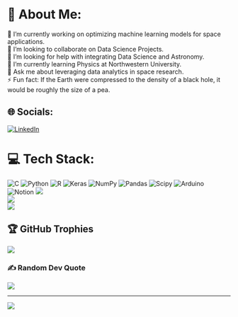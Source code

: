 # 💫 About Me:
🔭 I’m currently working on optimizing machine learning models for space applications.<br>👯 I’m looking to collaborate on Data Science Projects.<br>🤝 I’m looking for help with integrating Data Science and Astronomy.<br>🌱 I’m currently learning Physics at Northwestern University.<br>💬 Ask me about leveraging data analytics in space research.<br>⚡ Fun fact: If the Earth were compressed to the density of a black hole, it would be roughly the size of a pea. 


## 🌐 Socials:
[![LinkedIn](https://img.shields.io/badge/LinkedIn-%230077B5.svg?logo=linkedin&logoColor=white)](https://linkedin.com/in/neelpanchal11) 

# 💻 Tech Stack:
![C](https://img.shields.io/badge/c-%2300599C.svg?style=for-the-badge&logo=c&logoColor=white) ![Python](https://img.shields.io/badge/python-3670A0?style=for-the-badge&logo=python&logoColor=ffdd54) ![R](https://img.shields.io/badge/r-%23276DC3.svg?style=for-the-badge&logo=r&logoColor=white) ![Keras](https://img.shields.io/badge/Keras-%23D00000.svg?style=for-the-badge&logo=Keras&logoColor=white) ![NumPy](https://img.shields.io/badge/numpy-%23013243.svg?style=for-the-badge&logo=numpy&logoColor=white) ![Pandas](https://img.shields.io/badge/pandas-%23150458.svg?style=for-the-badge&logo=pandas&logoColor=white) ![Scipy](https://img.shields.io/badge/SciPy-%230C55A5.svg?style=for-the-badge&logo=scipy&logoColor=%white) ![Arduino](https://img.shields.io/badge/-Arduino-00979D?style=for-the-badge&logo=Arduino&logoColor=white) ![Notion](https://img.shields.io/badge/Notion-%23000000.svg?style=for-the-badge&logo=notion&logoColor=white) 
![](https://github-readme-stats.vercel.app/api?username=neelpanchal11&theme=ambient_gradient&hide_border=true&include_all_commits=false&count_private=false)<br/>
![](https://github-readme-streak-stats.herokuapp.com/?user=neelpanchal11&theme=ambient_gradient&hide_border=true)<br/>
![](https://github-readme-stats.vercel.app/api/top-langs/?username=neelpanchal11&theme=ambient_gradient&hide_border=true&include_all_commits=false&count_private=false&layout=compact)

## 🏆 GitHub Trophies
![](https://github-profile-trophy.vercel.app/?username=neelpanchal11&theme=radical&no-frame=false&no-bg=true&margin-w=4)

### ✍️ Random Dev Quote
![](https://quotes-github-readme.vercel.app/api?type=horizontal&theme=radical)

---
[![](https://visitcount.itsvg.in/api?id=neelpanchal11&icon=0&color=12)](https://visitcount.itsvg.in)

<!-- Proudly created with GPRM ( https://gprm.itsvg.in ) -->
